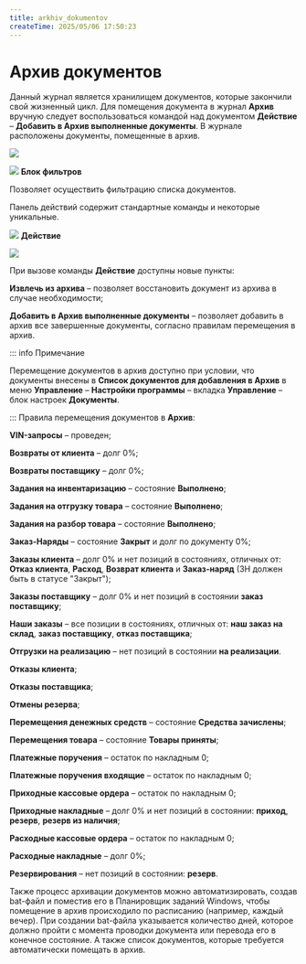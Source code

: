 ```yaml
---
title: arkhiv_dokumentov
createTime: 2025/05/06 17:50:23
---
```

# Архив документов
Данный журнал является хранилищем документов, которые закончили свой жизненный цикл. Для помещения документа в журнал **Архив** вручную следует воспользоваться командой над документом **Действие** – **Добавить в Архив выполненные документы**. В журнале расположены документы, помещенные в архив.

![](image421.png)

![](image006.png) **Блок фильтров**

Позволяет осуществить фильтрацию списка документов.

Панель действий содержит стандартные команды и некоторые уникальные.

![](image008.png) **Действие**

![](image422.png)

При вызове команды **Действие** доступны новые пункты:

**Извлечь из архива** – позволяет восстановить документ из архива в случае необходимости;

**Добавить в Архив выполненные документы** – позволяет добавить в архив все завершенные документы, согласно правилам перемещения в архив.

::: info Примечание

Перемещение документов в архив доступно при условии, что документы внесены в **Список документов для добавления в Архив** в меню **Управление** – **Настройки программы** – вкладка **Управление** – блок настроек **Документы**.

:::
Правила перемещения документов в **Архив**:

**VIN-запросы** – проведен;

**Возвраты от клиента** – долг 0%;

**Возвраты поставщику** – долг 0%;

**Задания на инвентаризацию** – состояние **Выполнено**;

**Задания на отгрузку товара** – состояние **Выполнено**;

**Задания на разбор товара** – состояние **Выполнено**;

**Заказ-Наряды** – состояние **Закрыт** и долг по документу 0%;

**Заказы клиента** – долг 0% и нет позиций в состояниях, отличных от: **Отказ клиента**, **Расход**, **Возврат клиента** и **Заказ-наряд** (ЗН должен быть в статусе "Закрыт");

**Заказы поставщику** – долг 0% и нет позиций в состоянии **заказ поставщику**;

**Наши заказы** – все позиции в состояниях, отличных от: **наш заказ на склад**, **заказ поставщику**, **отказ поставщика**;

**Отгрузки на реализацию** – нет позиций в состоянии **на реализации**.

**Отказы клиента**;

**Отказы поставщика**;

**Отмены резерва**;

**Перемещения денежных средств** – состояние **Средства зачислены**;

**Перемещения товара** – состояние **Товары приняты**;

**Платежные поручения** – остаток по накладным 0;

**Платежные поручения входящие** – остаток по накладным 0;

**Приходные кассовые ордера** – остаток по накладным 0;

**Приходные накладные** – долг 0% и нет позиций в состоянии: **приход**, **резерв**, **резерв из наличия**;

**Расходные кассовые ордера** – остаток по накладным 0;

**Расходные накладные** – долг 0%;

**Резервирования** – нет позиций в состоянии: **резерв**.

Также процесс архивации документов можно автоматизировать, создав bat-файл и поместив его в Планировщик заданий Windows, чтобы помещение в архив происходило по расписанию (например, каждый вечер). При создании bat-файла указывается количество дней, которое должно пройти с момента проводки документа или перевода его в конечное состояние. А также список документов, которые требуется автоматически помещать в архив.



